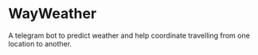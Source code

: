 # WayWeather
 A telegram bot to predict weather and help coordinate travelling from one location to another.
